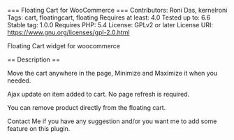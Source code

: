 === Floating Cart for WooCommerce ===
Contributors: Roni Das, kernelroni
Tags: cart, floatingcart, floating
Requires at least: 4.0
Tested up to: 6.6
Stable tag: 1.0.0
Requires PHP: 5.4
License: GPLv2 or later
License URI: https://www.gnu.org/licenses/gpl-2.0.html

Floating Cart widget for woocommerce

== Description ==

Move the cart anywhere in the page, Minimize and Maximize it when you needed. 

Ajax update on item added to cart. No page refresh is required. 

You can remove product directly from the floating cart.

Contact Me if you have any suggestion and/or you want me to add some feature on this plugin.
